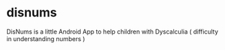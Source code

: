 disnums
=======

DisNums is a little Android App to help children with Dyscalculia ( difficulty in understanding numbers )

